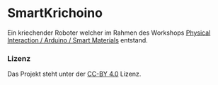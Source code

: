 # SmartKrichoino

Ein kriechender Roboter welcher im Rahmen des Workshops [Physical Interaction / Arduino / Smart Materials](https://www.slub-dresden.de/en/service/trainings-events/details/veranstaltung/show/9330/) entstand.

### Lizenz
Das Projekt steht unter der [CC-BY 4.0](https://github.com/Arduino-Smartmaterials-Projektwoche/Kriecher/blob/master/LICENSE.txt) Lizenz.

